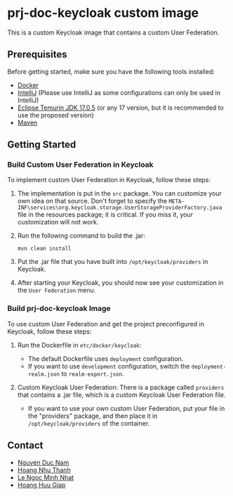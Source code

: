 # prj-doc-keycloak custom image

This is a custom Keycloak image that contains a custom User Federation.

## Prerequisites

Before getting started, make sure you have the following tools installed:

- [Docker](https://www.docker.com/)
- [IntelliJ](https://www.jetbrains.com/idea/) (Please use IntelliJ as some configurations can only be used in IntelliJ)
- [Eclipse Temurin JDK 17.0.5](https://adoptium.net/releases.html?variant=openjdk17&jvmVariant=hotspot) (or any 17 version, but it is recommended to use the proposed version)
- [Maven](https://maven.apache.org/)

## Getting Started

### Build Custom User Federation in Keycloak

To implement custom User Federation in Keycloak, follow these steps:

1. The implementation is put in the `src` package. You can customize your own idea on that source. Don't forget to specify the `META-INF\services\org.keycloak.storage.UserStorageProviderFactory.java` file in the resources package; it is critical. If you miss it, your customization will not work.

2. Run the following command to build the .jar:
    ```shell
    mvn clean install
    ```

3. Put the .jar file that you have built into `/opt/keycloak/providers` in Keycloak.

4. After starting your Keycloak, you should now see your customization in the `User Federation` menu.

### Build prj-doc-keycloak Image
To use custom User Federation and get the project preconfigured in Keycloak, follow these steps:

1. Run the Dockerfile in `etc/docker/keycloak`:
   - The default Dockerfile uses `deployment` configuration.
   - If you want to use `development` configuration, switch the `deployment-realm.json` to `realm-export.json`.

2. Custom Keycloak User Federation:
   There is a package called `providers` that contains a .jar file, which is a custom Keycloak User Federation file.
   - If you want to use your own custom User Federation, put your file in the "providers" package, and then place it in `/opt/keycloak/providers` of the container.

## Contact
- [Nguyen Duc Nam](https://github.com/namworkmc)
- [Hoang Nhu Thanh](https://github.com/thanhhoang4869)
- [Le Ngoc Minh Nhat](https://github.com/minhnhat02122001)
- [Hoang Huu Giap](https://github.com/hhgiap241)
